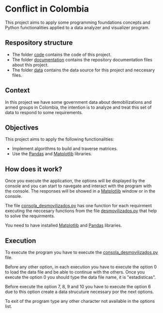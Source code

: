 # Conflict in Colombia

This project aims to apply some programming foundations concepts and Python functionalities applied to a data analyzer and visualizer program.

## Respository structure

- The folder [code](/code/) contains the code of this project.
- The folder [documentation](/documentation/) contains the repository documentation files about this project.
- The folder [data](/data/) contains the data source for this project and neccesary files.

## Context

In this project we have some government data about demobilizations and armed groups in Colombia, the intention is to analyze and treat this set of data to respond to some requirements.

## Objectives

This project aims to apply the following functionalities:

- Implement algorithms to build and traverse matrices.
- Use the [Pandas](https://pandas.pydata.org/) and [Matplotlib](https://matplotlib.org/) libraries.

## How does it work?

Once you execute the application, the options will be displayed by the console and you can start to navegate and interact with the program with the console. The responses will be showed in a [Matplotlib](https://matplotlib.org/) window or in the console.

The file [consola_desmovilizados.py](/code/consola_desmovilizados.py) has one function for each requirment executing the neccesary functions from the file [desmovilizados.py](/code/desmovilizados.py) that help to solve the requirments.

You need to have installed [Matplotlib](https://matplotlib.org/) and [Pandas](https://pandas.pydata.org/) libraries.


## Execution

To execute the program you have to execute the [consola_desmovilizados.py](/code/consola_desmovilizados.py) file.

Before any other option, in each execution you have to execute the option 0 to load the data file and be able to continue with the others. Once you execute the option 0 you should type the data file name, it is "estadisticas".

Before execute the option 7, 8, 9 and 10 you have to execute the option 6 due to this option create a data strucuture necessary por the next options.

To exit of the program type any other character not available in the options list.
